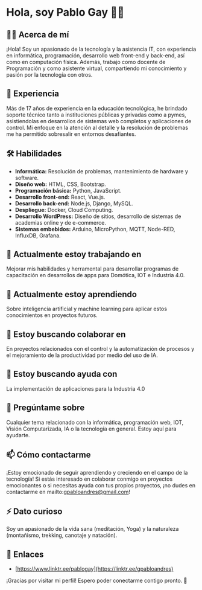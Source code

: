 # Hola, soy Pablo Gay 👨‍💻

## 👨‍🏫 Acerca de mí
¡Hola! Soy un apasionado de la tecnología y la asistencia IT, con experiencia en informática, programación, desarrollo web front-end y back-end, así como en computación física. Además, trabajo como docente de Programación y como asistente virtual, compartiendo mi conocimiento y pasión por la tecnología con otros.

## 🚀 Experiencia
Más de 17 años de experiencia en la educación tecnológica, he brindado soporte técnico tanto a instituciones públicas y privadas como a pymes, asistiendolas en desarrollos de sistemas web completos y aplicaciones de control. Mi enfoque en la atención al detalle y la resolución de problemas me ha permitido sobresalir en entornos desafiantes.

## 🛠️ Habilidades
- **Informática:** Resolución de problemas, mantenimiento de hardware y software.
- **Diseño web:** HTML, CSS, Bootstrap.
- **Programación básica:** Python, JavaScript.
- **Desarrollo front-end:** React, Vue.js.
- **Desarrollo back-end:** Node.js, Django, MySQL.
- **Despliegue:** Docker, Cloud Computing.
- **Desarrollo WordPress:** Diseño de sitios, desarrollo de sistemas de academias online y de e-commerce. 
- **Sistemas embebidos:** Arduino, MicroPython, MQTT, Node-RED, InfluxDB, Grafana.

## 🔭 Actualmente estoy trabajando en
Mejorar mis habilidades y herramental para desarrollar programas de capacitación en desarrollos de apps para Domótica, IOT e Industria 4.0.

## 🌱 Actualmente estoy aprendiendo
Sobre inteligencia artificial y machine learning para aplicar estos conocimientos en proyectos futuros.

## 👯 Estoy buscando colaborar en
En proyectos relacionados con el control y la automatización de procesos y el mejoramiento de la productividad por medio del uso de IA.

## 🤔 Estoy buscando ayuda con
La implementación de aplicaciones para la Industria 4.0

## 💬 Pregúntame sobre
Cualquier tema relacionado con la informática, programación web, IOT, Visión Computarizada, IA o la tecnología en general. Estoy aquí para ayudarte.

## 📫 Cómo contactarme
¡Estoy emocionado de seguir aprendiendo y creciendo en el campo de la tecnología! Si estás interesado en colaborar conmigo en proyectos emocionantes o si necesitas ayuda con tus propios proyectos, ¡no dudes en contactarme en mailto:gpabloandres@gmail.com!

## ⚡ Dato curioso
Soy un apasionado de la vida sana (meditación, Yoga) y la naturaleza (montañismo, trekking, canotaje y natación).

## 🔗 Enlaces
- [https://www.linktr.ee/pablogay](https://linktr.ee/gpabloandres)

¡Gracias por visitar mi perfil! Espero poder conectarme contigo pronto. 🚀
